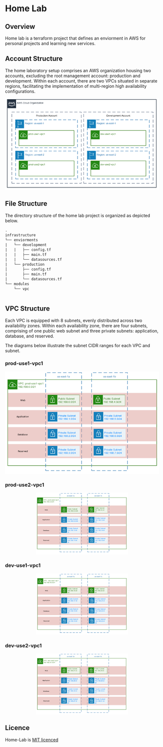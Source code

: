 # Home Lab

## Overview
Home lab is a terraform project that defines an enviorment in AWS for personal projects and learning new services. 

## Account Structure
The home laboratory setup comprises an AWS organization housing two accounts, excluding the root management account: production and development. Within each account, there are two VPCs situated in separate regions, facilitating the implementation of multi-region high availability configurations.

<p align="center">
  <img src="https://github.com/nathanamackenzie/home-lab/raw/main/img/org-struct.PNG" alt="Organization Structure" width="600">
</p>

## File Structure
The directory structure of the home lab project is organized as depicted below.


```text
.
infrastructure
└── enviorments
|   └── development
|   |   ├── config.tf
|   |   ├── main.tf
|   |   └── datasources.tf
|   └── production
│       ├── config.tf
|       ├── main.tf
|       └── datasources.tf
└── modules
    └── vpc


```

## VPC Structure
Each VPC is equipped with 8 subnets, evenly distributed across two availability zones. Within each availability zone, there are four subnets, comprising of one public web subnet and three private subnets: application, database, and reserved.

The diagrams below illustrate the subnet CIDR ranges for each VPC and subnet.


### prod-use1-vpc1
![pro-use1-vpc1](./img/prod-use1-vpc1.png)

### prod-use2-vpc1
<p align="center">
  <img src="https://raw.githubusercontent.com/nathanamackenzie/home-lab/main/img/pro-use2-vpc1.PNG" alt="pro-use2-vpc1" width="300">
</p>

### dev-use1-vpc1
<p align="center">
  <img src="https://github.com/nathanamackenzie/home-lab/blob/main/img/dev-use1-vpc1.png" alt="dev-use1-vpc1" width="300">
</p>

### dev-use2-vpc1
<p align="center">
  <img src="https://github.com/nathanamackenzie/home-lab/blob/main/img/dev-use2-vpc1.png" alt="dev-use2-vpc1" width="300">
</p>

## Licence

Home-Lab is [MIT licenced](LICENSE)